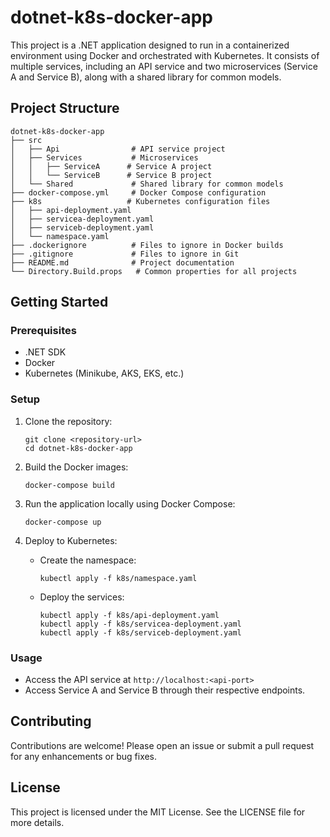 # dotnet-k8s-docker-app

This project is a .NET application designed to run in a containerized environment using Docker and orchestrated with Kubernetes. It consists of multiple services, including an API service and two microservices (Service A and Service B), along with a shared library for common models.

## Project Structure

```
dotnet-k8s-docker-app
├── src
│   ├── Api                # API service project
│   ├── Services           # Microservices
│   │   ├── ServiceA      # Service A project
│   │   └── ServiceB      # Service B project
│   └── Shared             # Shared library for common models
├── docker-compose.yml     # Docker Compose configuration
├── k8s                   # Kubernetes configuration files
│   ├── api-deployment.yaml
│   ├── servicea-deployment.yaml
│   ├── serviceb-deployment.yaml
│   └── namespace.yaml
├── .dockerignore          # Files to ignore in Docker builds
├── .gitignore             # Files to ignore in Git
├── README.md              # Project documentation
└── Directory.Build.props   # Common properties for all projects
```

## Getting Started

### Prerequisites

- .NET SDK
- Docker
- Kubernetes (Minikube, AKS, EKS, etc.)

### Setup

1. Clone the repository:
   ```
   git clone <repository-url>
   cd dotnet-k8s-docker-app
   ```

2. Build the Docker images:
   ```
   docker-compose build
   ```

3. Run the application locally using Docker Compose:
   ```
   docker-compose up
   ```

4. Deploy to Kubernetes:
   - Create the namespace:
     ```
     kubectl apply -f k8s/namespace.yaml
     ```
   - Deploy the services:
     ```
     kubectl apply -f k8s/api-deployment.yaml
     kubectl apply -f k8s/servicea-deployment.yaml
     kubectl apply -f k8s/serviceb-deployment.yaml
     ```

### Usage

- Access the API service at `http://localhost:<api-port>`
- Access Service A and Service B through their respective endpoints.

## Contributing

Contributions are welcome! Please open an issue or submit a pull request for any enhancements or bug fixes.

## License

This project is licensed under the MIT License. See the LICENSE file for more details.